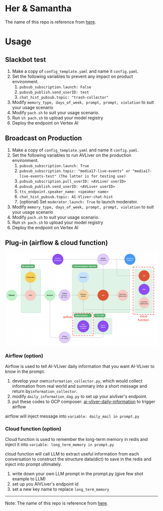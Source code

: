 # Her & Samantha
The name of this repo is reference from [here](https://en.wikipedia.org/wiki/Her_(film)).

# Usage
[//]: # (There are two kinds of situation to use this repo )
## Slackbot test
1. Make a copy of `config_template.yaml` and name it `config.yaml`.
2. Set the following variables to prevent any impact on product environment.
   1. `pubsub_subscription.launch: False`
   2. `pubsub_publish.send_userID: test`
   3. `chat_hist_pubsub.topic: "trash-collector"`
3. Modify `memory_type, days_of_week, prompt, prompt, violation` to suit your usage scenario
4. Modify `pach.sh` to suit your usage scenario.
5. Run `sh pach.sh` to upload your model registry
6. Deploy the endpoint on Vertex AI

## Broadcast on Production
1. Make a copy of `config_template.yaml` and name it `config.yaml`.
2. Set the following variables to run AVLiver on the production environment.
   1. `pubsub_subscription.launch: True`
   2. `pubsub_subscription.topic: "media17-live-events" or "media17-live-events-test" (The latter is for testing use)`
   3. `pubsub_subscription.pull_userID: <AVLiver userID>`
   4. `pubsub_publish.send_userID: <AVLiver userID>`
   5. `tts_endpoint.speaker_name: <speaker name>`
   6. `chat_hist_pubsub.topic: AI-Vliver-chat-hist`
   7. (optional) Set `moderator.launch: True` to launch moderator.
3. Modify `memory_type, days_of_week, prompt, prompt, violation` to suit your usage scenario
4. Modify `pach.sh` to suit your usage scenario.
5. Run `sh pach.sh` to upload your model registry
6. Deploy the endpoint on Vertex AI

## Plug-in (airflow & cloud function)
![flow_chart_plug-in.png](images%2Fflow_chart_plug-in.png)
### Airflow (option)
Airflow is used to tell AI-VLiver daily information that you want AI-VLiver to know in the prompt.
1. develop your own`information_collector.py`, which would collect information from real world and summary into a short message and return by`information_collector`.
2. modify `daily_information_dag.py` to set up your aivliver's endpoint.
3. put these codes to GCP composer: [ai-vliver-daily-information](https://console.cloud.google.com/composer/environments/detail/us-central1/ai-vliver-daily-information/monitoring?referrer=search&project=aiops-338206) to trigger airflow

airflow will inject message into `variable: daily_mail in prompt.py`


### Cloud function (option)
Cloud function is used to remember the long-term memory in redis and inject it into `variable: long_term_memory in prompt.py`

cloud function will call LLM to extract useful information from each conversation to construct the structure data(dict) to save in the redis and inject into prompt ultimately.

1. write down your own LLM prompt in the prompt.py (give few shot example to LLM)
2. set up you AIVLiver's endpoint id
3. set a new key name to replace `long_term_memory`


---
Note: The name of this repo is reference from [here](https://en.wikipedia.org/wiki/Her_(film)).
